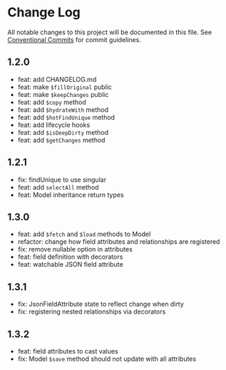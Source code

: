 # Change Log

All notable changes to this project will be documented in this file.
See [Conventional Commits](https://conventionalcommits.org) for commit guidelines.


## 1.2.0

- feat: add CHANGELOG.md
- feat: make `$fillOriginal` public
- feat: make `$keepChanges` public
- feat: add `$copy` method
- feat: add `$hydrateWith` method
- feat: add `$hotFindUnique` method
- feat: add lifecycle hooks
- feat: add `$isDeepDirty` method
- feat: add `$getChanges` method


## 1.2.1

* fix: findUnique to use singular
* feat: add `selectAll` method
* feat: Model inheritance return types


## 1.3.0

* feat: add `$fetch` and `$load` methods to Model
* refactor: change how field attributes and relationships are registered
* fix: remove nullable option in attributes
* feat: field definition with decorators
* feat: watchable JSON field attribute


## 1.3.1

* fix: JsonFieldAttribute state to reflect change when dirty
* fix: registering nested relationships via decorators


## 1.3.2

* feat: field attributes to cast values
* fix: Model `$save` method should not update with all attributes
